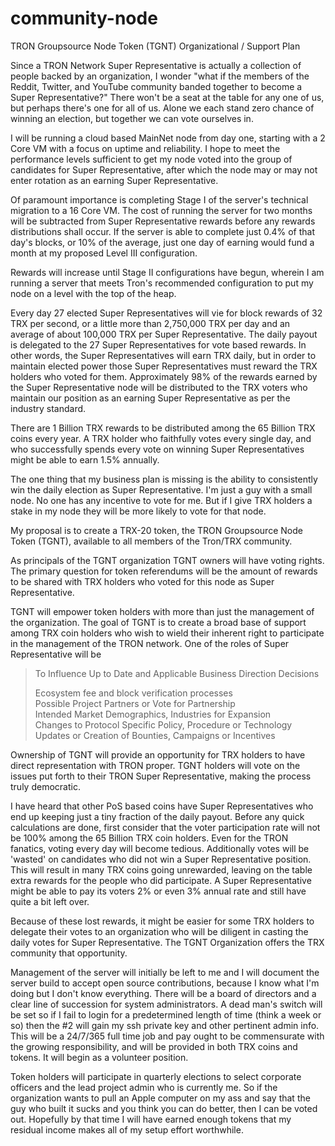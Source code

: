 # community-node
TRON Groupsource Node Token (TGNT)  Organizational / Support Plan

Since a TRON Network Super Representative is actually a collection of people backed by an organization, I wonder "what if the members of the Reddit, Twitter, and YouTube community banded together to become a Super Representative?" There won't be a seat at the table for any one of us, but perhaps there's one for all of us. Alone we each stand zero chance of winning an election, but together we can vote ourselves in.

I will be running a cloud based MainNet node from day one, starting with a 2 Core VM with a focus on uptime and reliability. I hope to meet the performance levels sufficient to get my node voted into the group of candidates for Super Representative, after which the node may or may not enter rotation as an earning Super Representative. 

Of paramount importance is completing Stage I of the server's technical migration to a 16 Core VM. The cost of running the server for two months will be subtracted from Super Representative rewards before any rewards distributions shall occur. If the server is able to complete just 0.4% of that day's blocks, or 10% of the average, just one day of earning would fund a month at my proposed Level III configuration. 

Rewards will increase until Stage II configurations have begun, wherein I am running a server that meets Tron's recommended configuration to put my node on a level with the top of the heap.

Every day 27 elected Super Representatives will vie for block rewards of 32 TRX per second, or a little more than 2,750,000 TRX per day and an average of about 100,000 TRX per Super Representative. The daily payout is delegated to the 27 Super Representatives for vote based rewards. In other words, the Super Representatives will earn TRX daily, but in order to maintain elected power those Super Representatives must reward the TRX holders who voted for them. Approximately 98% of the rewards earned by the Super Representative node will be distributed to the TRX voters who maintain our position as an earning Super Representative as per the industry standard. 

There are 1 Billion TRX rewards to be distributed among the 65 Billion TRX coins every year. A TRX holder who faithfully votes every single day, and who successfully spends every vote on winning Super Representatives might be able to earn 1.5% annually. 

The one thing that my business plan is missing is the ability to consistently win the daily election as Super Representative. I'm just a guy with a small node. No one has any incentive to vote for me. But if I give TRX holders a stake in my node they will be more likely to vote for that node.

My proposal is to create a TRX-20 token, the TRON Groupsource Node Token (TGNT), available to all members of the Tron/TRX community.

As principals of the TGNT organization TGNT owners will have voting rights. The primary question for token referendums will be the amount of rewards to be shared with TRX holders who voted for this node as Super Representative.

TGNT will empower token holders with more than just the management of the organization. The goal of TGNT is to create a broad base of support among TRX coin holders who wish to wield their inherent right to participate in the management of the TRON network. One of the roles of Super Representative will be 

>To Influence Up to Date and Applicable Business Direction Decisions
>
> Ecosystem fee and block verification processes  
> Possible Project Partners or Vote for Partnership  
> Intended Market Demographics, Industries for Expansion    
> Changes to Protocol Specific Policy, Procedure or Technology    
> Updates or Creation of Bounties, Campaigns or Incentives  
  
Ownership of TGNT will provide an opportunity for TRX holders to have direct representation with TRON proper. TGNT holders will vote on the issues put forth to their TRON Super Representative, making the process truly democratic.

I have heard that other PoS based coins have Super Representatives who end up keeping just a tiny fraction of the daily payout. Before any quick calculations are done, first consider that the voter participation rate will not be 100% among the 65 Billion TRX coin holders. Even for the TRON fanatics, voting every day will become tedious. Additionally votes will be 'wasted' on candidates who did not win a Super Representative position. This will result in many TRX coins going unrewarded, leaving on the table extra rewards for the people who did participate. A Super Representative might be able to pay its voters 2% or even 3% annual rate and still have quite a bit left over.

Because of these lost rewards, it might be easier for some TRX holders to delegate their votes to an organization who will be diligent in casting the daily votes for Super Representative. The TGNT Organization offers the TRX community that opportunity.

Management of the server will initially be left to me and I will document the server build to accept open source contributions, because I know what I'm doing but I don't know everything. There will be a board of directors and a clear line of succession for system administrators. A dead man's switch will be set so if I fail to login for a predetermined length of time (think a week or so) then the #2 will gain my ssh private key and other pertinent admin info. This will be a 24/7/365 full time job and pay ought to be commensurate with the growing responsibility, and will be provided in both TRX coins and tokens. It will begin as a volunteer position.

Token holders will participate in quarterly elections to select corporate officers and the lead project admin who is currently me. So if the organization wants to pull an Apple computer on my ass and say that the guy who built it sucks and you think you can do better, then I can be voted out. Hopefully by that time I will have earned enough tokens that my residual income makes all of my setup effort worthwhile.


